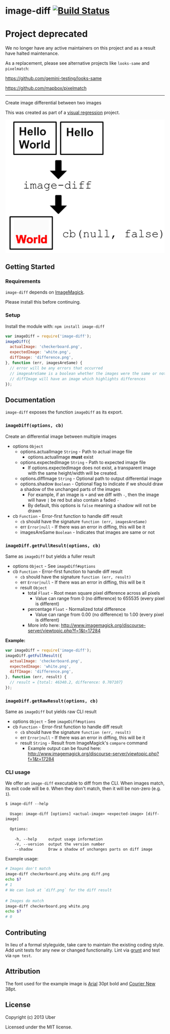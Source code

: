 # image-diff [![Build Status](https://travis-ci.org/uber/image-diff.svg?branch=master)](https://travis-ci.org/uber/image-diff)
# Project deprecated
We no longer have any active maintainers on this project and as a result have halted maintenance.

As a replacement, please see alternative projects like `looks-same` and `pixelmatch`:

https://github.com/gemini-testing/looks-same

https://github.com/mapbox/pixelmatch

--------------------

Create image differential between two images

This was created as part of a [visual regression][] project.

[visual regression]: http://www.youtube.com/watch?v=1wHr-O6gEfc

![Example diff](docs/example.png)

## Getting Started
### Requirements
`image-diff` depends on [ImageMagick][].

Please install this before continuing.

[ImageMagick]: http://www.imagemagick.org/

### Setup
Install the module with: `npm install image-diff`

```javascript
var imageDiff = require('image-diff');
imageDiff({
  actualImage: 'checkerboard.png',
  expectedImage: 'white.png',
  diffImage: 'difference.png',
}, function (err, imagesAreSame) {
  // error will be any errors that occurred
  // imagesAreSame is a boolean whether the images were the same or not
  // diffImage will have an image which highlights differences
});
```

## Documentation
`image-diff` exposes the function `imageDiff` as its export.

### `imageDiff(options, cb)`
Create an differential image between multiple images

- options `Object`
    - options.actualImage `String` - Path to actual image file
        - options.actualImage **must** exist
    - options.expectedImage `String` - Path to expected image file
        - If options.expectedImage does not exist, a transparent image with the same height/width will be created.
    - options.diffImage `String` - Optional path to output differential image
    - options.shadow `Boolean` - Optional flag to indicate if we should draw a shadow of the unchanged parts of the images
        - For example, if an image is `+` and we diff with `-`, then the image will have `|` be red but also contain a faded `-`
        - By default, this options is `false` meaning a shadow will not be drawn
- cb `Function` - Error-first function to handle diff result
    - `cb` should have the signature `function (err, imagesAreSame)`
    - err `Error|null` - If there was an error in diffing, this will be it
    - imagesAreSame `Boolean` - Indicates that images are same or not

### `imageDiff.getFullResult(options, cb)`
Same as `imageDiff` but yields a fuller result

- options `Object` - See `imageDiff#options`
- cb `Function` - Error-first function to handle diff result
    - `cb` should have the signature `function (err, result)`
    - err `Error|null` - If there was an error in diffing, this will be it
    - result `Object`
        - total `Float` - Root mean square pixel difference across all pixels
          - Value can range from 0 (no difference) to 655535 (every pixel is different)
        - percentage `Float` - Normalized total difference
          - Value can range from 0.00 (no difference) to 1.00 (every pixel is different)
        - More info here: http://www.imagemagick.org/discourse-server/viewtopic.php?f=1&t=17284

**Example:**

```javascript
var imageDiff = require('image-diff');
imageDiff.getFullResult({
  actualImage: 'checkerboard.png',
  expectedImage: 'white.png',
  diffImage: 'difference.png',
}, function (err, result) {
  // result = {total: 46340.2, difference: 0.707107}
});
```

### `imageDiff.getRawResult(options, cb)`
Same as `imageDiff` but yields raw CLI result

- options `Object` - See `imageDiff#options`
- cb `Function` - Error-first function to handle diff result
    - `cb` should have the signature `function (err, result)`
    - err `Error|null` - If there was an error in diffing, this will be it
    - result `String` - Result from ImageMagick's `compare` command
        - Example output can be found here: http://www.imagemagick.org/discourse-server/viewtopic.php?f=1&t=17284

### CLI usage
We offer an `image-diff` executable to diff from the CLI. When images match, its exit code will be `0`. When they don't match, then it will be non-zero (e.g. `1`).

```
$ image-diff --help

  Usage: image-diff [options] <actual-image> <expected-image> [diff-image]

  Options:

    -h, --help     output usage information
    -V, --version  output the version number
    --shadow       Draw a shadow of unchanges parts on diff image

```

Example usage:

```bash
# Images don't match
image-diff checkerboard.png white.png diff.png
echo $?
# 1
# We can look at `diff.png` for the diff result

# Images do match
image-diff checkerboard.png white.png
echo $?
# 0
```

## Contributing
In lieu of a formal styleguide, take care to maintain the existing coding style. Add unit tests for any new or changed functionality. Lint via [grunt](https://github.com/gruntjs/grunt) and test via `npm test`.

## Attribution
The font used for the example image is [Arial][] 30pt bold and [Courier New][] 38pt.

[Arial]: http://en.wikipedia.org/wiki/Arial
[Courier New]: http://en.wikipedia.org/wiki/Courier_%28typeface%29#Courier_New

## License
Copyright (c) 2013 Uber

Licensed under the MIT license.
